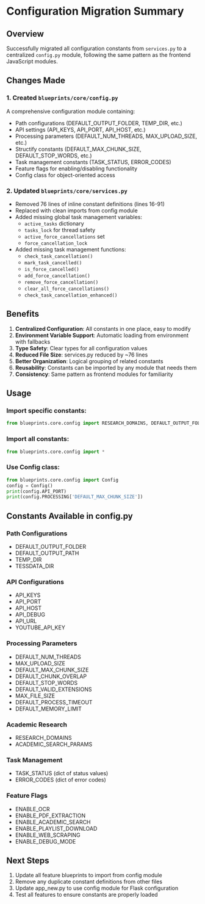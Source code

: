 # Configuration Migration Summary

## Overview
Successfully migrated all configuration constants from `services.py` to a centralized `config.py` module, following the same pattern as the frontend JavaScript modules.

## Changes Made

### 1. Created `blueprints/core/config.py`
A comprehensive configuration module containing:
- Path configurations (DEFAULT_OUTPUT_FOLDER, TEMP_DIR, etc.)
- API settings (API_KEYS, API_PORT, API_HOST, etc.)
- Processing parameters (DEFAULT_NUM_THREADS, MAX_UPLOAD_SIZE, etc.)
- Structify constants (DEFAULT_MAX_CHUNK_SIZE, DEFAULT_STOP_WORDS, etc.)
- Task management constants (TASK_STATUS, ERROR_CODES)
- Feature flags for enabling/disabling functionality
- Config class for object-oriented access

### 2. Updated `blueprints/core/services.py`
- Removed 76 lines of inline constant definitions (lines 16-91)
- Replaced with clean imports from config module
- Added missing global task management variables:
  - `active_tasks` dictionary
  - `tasks_lock` for thread safety
  - `active_force_cancellations` set
  - `force_cancellation_lock`
- Added missing task management functions:
  - `check_task_cancellation()`
  - `mark_task_cancelled()`
  - `is_force_cancelled()`
  - `add_force_cancellation()`
  - `remove_force_cancellation()`
  - `clear_all_force_cancellations()`
  - `check_task_cancellation_enhanced()`

## Benefits

1. **Centralized Configuration**: All constants in one place, easy to modify
2. **Environment Variable Support**: Automatic loading from environment with fallbacks
3. **Type Safety**: Clear types for all configuration values
4. **Reduced File Size**: services.py reduced by ~76 lines
5. **Better Organization**: Logical grouping of related constants
6. **Reusability**: Constants can be imported by any module that needs them
7. **Consistency**: Same pattern as frontend modules for familiarity

## Usage

### Import specific constants:
```python
from blueprints.core.config import RESEARCH_DOMAINS, DEFAULT_OUTPUT_FOLDER
```

### Import all constants:
```python
from blueprints.core.config import *
```

### Use Config class:
```python
from blueprints.core.config import Config
config = Config()
print(config.API_PORT)
print(config.PROCESSING['DEFAULT_MAX_CHUNK_SIZE'])
```

## Constants Available in config.py

### Path Configurations
- DEFAULT_OUTPUT_FOLDER
- DEFAULT_OUTPUT_PATH
- TEMP_DIR
- TESSDATA_DIR

### API Configurations
- API_KEYS
- API_PORT
- API_HOST
- API_DEBUG
- API_URL
- YOUTUBE_API_KEY

### Processing Parameters
- DEFAULT_NUM_THREADS
- MAX_UPLOAD_SIZE
- DEFAULT_MAX_CHUNK_SIZE
- DEFAULT_CHUNK_OVERLAP
- DEFAULT_STOP_WORDS
- DEFAULT_VALID_EXTENSIONS
- MAX_FILE_SIZE
- DEFAULT_PROCESS_TIMEOUT
- DEFAULT_MEMORY_LIMIT

### Academic Research
- RESEARCH_DOMAINS
- ACADEMIC_SEARCH_PARAMS

### Task Management
- TASK_STATUS (dict of status values)
- ERROR_CODES (dict of error codes)

### Feature Flags
- ENABLE_OCR
- ENABLE_PDF_EXTRACTION
- ENABLE_ACADEMIC_SEARCH
- ENABLE_PLAYLIST_DOWNLOAD
- ENABLE_WEB_SCRAPING
- ENABLE_DEBUG_MODE

## Next Steps

1. Update all feature blueprints to import from config module
2. Remove any duplicate constant definitions from other files
3. Update app_new.py to use config module for Flask configuration
4. Test all features to ensure constants are properly loaded